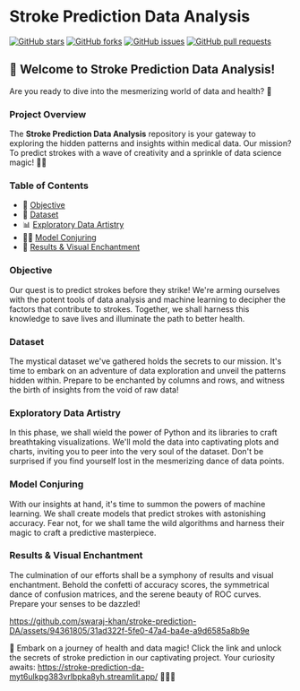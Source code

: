 # Stroke Prediction Data Analysis

[![GitHub stars](https://img.shields.io/github/stars/swaraj-khan/stroke-prediction-DA?style=social)](https://github.com/swaraj-khan/stroke-prediction-DA/stargazers)
[![GitHub forks](https://img.shields.io/github/forks/swaraj-khan/stroke-prediction-DA?style=social)](https://github.com/swaraj-khan/stroke-prediction-DA/network/members)
[![GitHub issues](https://img.shields.io/github/issues/swaraj-khan/stroke-prediction-DA)](https://github.com/swaraj-khan/stroke-prediction-DA/issues)
[![GitHub pull requests](https://img.shields.io/github/issues-pr/swaraj-khan/stroke-prediction-DA)](https://github.com/swaraj-khan/stroke-prediction-DA/pulls)

## 👋 Welcome to Stroke Prediction Data Analysis!

Are you ready to dive into the mesmerizing world of data and health? 🌌

### Project Overview

The **Stroke Prediction Data Analysis** repository is your gateway to exploring the hidden patterns and insights within medical data. Our mission? To predict strokes with a wave of creativity and a sprinkle of data science magic! 🎩✨

### Table of Contents

- 🎯 [Objective](#objective)
- 📂 [Dataset](#dataset)
- 📊 [Exploratory Data Artistry](#exploratory-data-artistry)
- 🧙‍♂️ [Model Conjuring](#model-conjuring)
- 🌟 [Results & Visual Enchantment](#results--visual-enchantment)

### Objective

Our quest is to predict strokes before they strike! We're arming ourselves with the potent tools of data analysis and machine learning to decipher the factors that contribute to strokes. Together, we shall harness this knowledge to save lives and illuminate the path to better health.

### Dataset

The mystical dataset we've gathered holds the secrets to our mission. It's time to embark on an adventure of data exploration and unveil the patterns hidden within. Prepare to be enchanted by columns and rows, and witness the birth of insights from the void of raw data!

### Exploratory Data Artistry

In this phase, we shall wield the power of Python and its libraries to craft breathtaking visualizations. We'll mold the data into captivating plots and charts, inviting you to peer into the very soul of the dataset. Don't be surprised if you find yourself lost in the mesmerizing dance of data points.

### Model Conjuring
With our insights at hand, it's time to summon the powers of machine learning. We shall create models that predict strokes with astonishing accuracy. Fear not, for we shall tame the wild algorithms and harness their magic to craft a predictive masterpiece.

### Results & Visual Enchantment
The culmination of our efforts shall be a symphony of results and visual enchantment. Behold the confetti of accuracy scores, the symmetrical dance of confusion matrices, and the serene beauty of ROC curves. Prepare your senses to be dazzled!

https://github.com/swaraj-khan/stroke-prediction-DA/assets/94361805/31ad322f-5fe0-47a4-ba4e-a9d6585a8b9e


🚀 Embark on a journey of health and data magic! Click the link and unlock the secrets of stroke prediction in our captivating project. Your curiosity awaits: https://stroke-prediction-da-myt6ulkpg383vrlbpka8yh.streamlit.app/ 🧙‍♂️🔮
